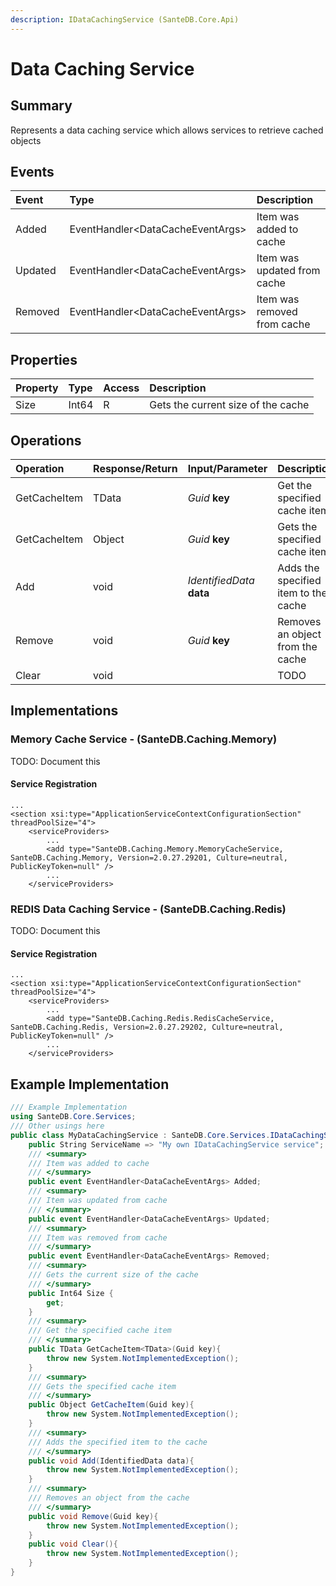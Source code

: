 ```yaml
---
description: IDataCachingService (SanteDB.Core.Api)
---
```


# Data Caching Service

## Summary

Represents a data caching service which allows services to retrieve cached objects

## Events

| Event | Type | Description |
| :--- | :--- | :--- |
| Added | EventHandler&lt;DataCacheEventArgs&gt; | Item was added to cache |
| Updated | EventHandler&lt;DataCacheEventArgs&gt; | Item was updated from cache |
| Removed | EventHandler&lt;DataCacheEventArgs&gt; | Item was removed from cache |

## Properties

| Property | Type | Access | Description |
| :--- | :--- | :--- | :--- |
| Size | Int64 | R | Gets the current size of the cache |

## Operations

| Operation | Response/Return | Input/Parameter | Description |
| :--- | :--- | :--- | :--- |
| GetCacheItem | TData | _Guid_ **key** | Get the specified cache item |
| GetCacheItem | Object | _Guid_ **key** | Gets the specified cache item |
| Add | void | _IdentifiedData_ **data** | Adds the specified item to the cache |
| Remove | void | _Guid_ **key** | Removes an object from the cache |
| Clear | void |  | TODO |

## Implementations

### Memory Cache Service - \(SanteDB.Caching.Memory\)

TODO: Document this

#### Service Registration

```markup
...
<section xsi:type="ApplicationServiceContextConfigurationSection" threadPoolSize="4">
    <serviceProviders>
        ...
        <add type="SanteDB.Caching.Memory.MemoryCacheService, SanteDB.Caching.Memory, Version=2.0.27.29201, Culture=neutral, PublicKeyToken=null" />
        ...
    </serviceProviders>
```

### REDIS Data Caching Service - \(SanteDB.Caching.Redis\)

TODO: Document this

#### Service Registration

```markup
...
<section xsi:type="ApplicationServiceContextConfigurationSection" threadPoolSize="4">
    <serviceProviders>
        ...
        <add type="SanteDB.Caching.Redis.RedisCacheService, SanteDB.Caching.Redis, Version=2.0.27.29202, Culture=neutral, PublicKeyToken=null" />
        ...
    </serviceProviders>
```

## Example Implementation

```csharp
/// Example Implementation
using SanteDB.Core.Services;
/// Other usings here
public class MyDataCachingService : SanteDB.Core.Services.IDataCachingService { 
    public String ServiceName => "My own IDataCachingService service";
    /// <summary>
    /// Item was added to cache
    /// </summary>
    public event EventHandler<DataCacheEventArgs> Added;
    /// <summary>
    /// Item was updated from cache
    /// </summary>
    public event EventHandler<DataCacheEventArgs> Updated;
    /// <summary>
    /// Item was removed from cache
    /// </summary>
    public event EventHandler<DataCacheEventArgs> Removed;
    /// <summary>
    /// Gets the current size of the cache
    /// </summary>
    public Int64 Size {
        get;
    }
    /// <summary>
    /// Get the specified cache item
    /// </summary>
    public TData GetCacheItem<TData>(Guid key){
        throw new System.NotImplementedException();
    }
    /// <summary>
    /// Gets the specified cache item
    /// </summary>
    public Object GetCacheItem(Guid key){
        throw new System.NotImplementedException();
    }
    /// <summary>
    /// Adds the specified item to the cache
    /// </summary>
    public void Add(IdentifiedData data){
        throw new System.NotImplementedException();
    }
    /// <summary>
    /// Removes an object from the cache
    /// </summary>
    public void Remove(Guid key){
        throw new System.NotImplementedException();
    }
    public void Clear(){
        throw new System.NotImplementedException();
    }
}
```

